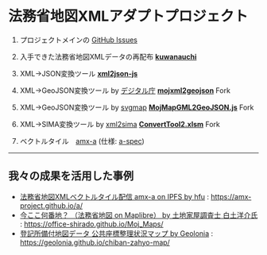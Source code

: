 # 法務省地図XMLアダプトプロジェクト
1. プロジェクトメインの [GitHub Issues](https://github.com/amx-project/0/issues)

2. 入手できた法務省地図XMLデータの再配布 **[kuwanauchi](https://github.com/amx-project/kuwanauchi)**

3. XML→JSON変換ツール **[xml2json-js](https://github.com/amx-project/xml2json-js)**

4. XML→GeoJSON変換ツール by [デジタル庁](https://www.digital.go.jp/news/4b7250a3-3fcf-4b83-8d52-4bb131e1ba9d/) **[mojxml2geojson](https://github.com/amx-project/mojxml2geojson)** Fork

5. XML→GeoJSON変換ツール by [svgmap](https://github.com/svgmap) **[MojMapGML2GeoJSON.js](https://github.com/amx-project/MojMapGML2GeoJSON.js)** Fork

6. XML→SIMA変換ツール by [xml2sima](https://www.n-survey.com/converttool2.zip) **[ConvertTool2.xlsm](https://www.n-survey.com/converttool2.zip)** Fork
7. ベクトルタイル　[amx-a](https://github.com/amx-project/a) (仕様: [a-spec](https://github.com/amx-project/a-spec))

---

## 我々の成果を活用した事例
* [法務省地図XMLベクトルタイル配信 amx-a on IPFS by hfu](https://amx-project.github.io/a/#4.75/40.67/140.35) : https://amx-project.github.io/a/
* [今ここ何番地？ （法務省地図 on Maplibre） by 土地家屋調査士 白土洋介氏](https://office-shirado.github.io/Moj_Maps/) : https://office-shirado.github.io/Moj_Maps/
* [登記所備付地図データ 公共座標整理状況マップ by Geolonia](https://geolonia.github.io/chiban-zahyo-map/) : https://geolonia.github.io/chiban-zahyo-map/
